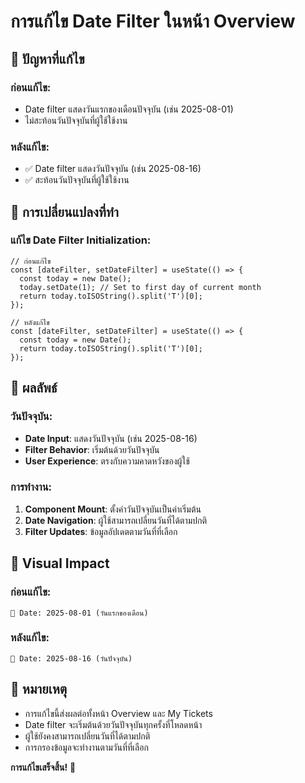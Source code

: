 # การแก้ไข Date Filter ในหน้า Overview

## 🎯 **ปัญหาที่แก้ไข**

### ก่อนแก้ไข:
- Date filter แสดงวันแรกของเดือนปัจจุบัน (เช่น 2025-08-01)
- ไม่สะท้อนวันปัจจุบันที่ผู้ใช้ใช้งาน

### หลังแก้ไข:
- ✅ Date filter แสดงวันปัจจุบัน (เช่น 2025-08-16)
- ✅ สะท้อนวันปัจจุบันที่ผู้ใช้ใช้งาน

## 🔧 **การเปลี่ยนแปลงที่ทำ**

### แก้ไข Date Filter Initialization:
```tsx
// ก่อนแก้ไข
const [dateFilter, setDateFilter] = useState(() => {
  const today = new Date();
  today.setDate(1); // Set to first day of current month
  return today.toISOString().split('T')[0];
});

// หลังแก้ไข
const [dateFilter, setDateFilter] = useState(() => {
  const today = new Date();
  return today.toISOString().split('T')[0];
});
```

## 📅 **ผลลัพธ์**

### วันปัจจุบัน:
- **Date Input**: แสดงวันปัจจุบัน (เช่น 2025-08-16)
- **Filter Behavior**: เริ่มต้นด้วยวันปัจจุบัน
- **User Experience**: ตรงกับความคาดหวังของผู้ใช้

### การทำงาน:
1. **Component Mount**: ตั้งค่าวันปัจจุบันเป็นค่าเริ่มต้น
2. **Date Navigation**: ผู้ใช้สามารถเปลี่ยนวันที่ได้ตามปกติ
3. **Filter Updates**: ข้อมูลอัปเดตตามวันที่ที่เลือก

## 🎨 **Visual Impact**

### ก่อนแก้ไข:
```
📅 Date: 2025-08-01 (วันแรกของเดือน)
```

### หลังแก้ไข:
```
📅 Date: 2025-08-16 (วันปัจจุบัน)
```

## 📝 **หมายเหตุ**

- การแก้ไขนี้ส่งผลต่อทั้งหน้า Overview และ My Tickets
- Date filter จะเริ่มต้นด้วยวันปัจจุบันทุกครั้งที่โหลดหน้า
- ผู้ใช้ยังคงสามารถเปลี่ยนวันที่ได้ตามปกติ
- การกรองข้อมูลจะทำงานตามวันที่ที่เลือก

**การแก้ไขเสร็จสิ้น!** 🎉
